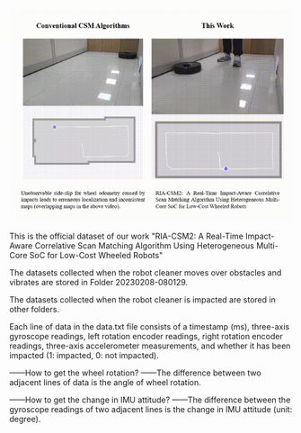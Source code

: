 ![RIA_CSM2](https://github.com/DK-HU/impact_detection_datasets/blob/main/asset/RIA_CSM2%2000_00_00-00_00_30.gif)

This is the official dataset of our work "RIA-CSM2: A Real-Time Impact-Aware Correlative Scan Matching Algorithm Using Heterogeneous Multi-Core SoC for Low-Cost Wheeled Robots"

The datasets collected when the robot cleaner moves over obstacles and vibrates are stored in Folder 20230208-080129.

The datasets collected when the robot cleaner is impacted are stored in other folders.

Each line of data in the data.txt file consists of a timestamp (ms), three-axis gyroscope readings, left rotation encoder readings, right rotation encoder readings, three-axis accelerometer measurements, and whether it has been impacted (1: impacted, 0: not impacted).

——How to get the wheel rotation? 
——The difference between two adjacent lines of data is the angle of wheel rotation.

——How to get the change in IMU attitude? 
——The difference between the gyroscope readings of two adjacent lines is the change in IMU attitude (unit: degree).
